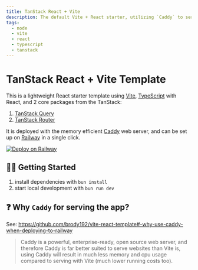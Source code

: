 ```yaml
---
title: TanStack React + Vite
description: The default Vite + React starter, utilizing `Caddy` to serve the built app
tags:
  - node
  - vite
  - react
  - typescript
  - tanstack
---
```


# TanStack React + Vite Template

This is a lightweight React starter template using [Vite](https://vitejs.dev), [TypeScript](https://www.typescriptlang.org/) with React, and 2 core packages from the TanStack:

1. [TanStack Query](https://tanstack.com/query/latest)
2. [TanStack Router](https://tanstack.com/router/v1)

It is deployed with the memory efficient [Caddy](https://caddyserver.com/) web server, and can be set up on [Railway](https://railway.app) in a single click.

[![Deploy on Railway](https://railway.app/button.svg)](https://railway.app/template/EF4fed?referralCode=1Apk1r)

## 💁‍♀️ Getting Started

1. install dependencies with `bun install`
2. start local development with `bun run dev`

## ❓ Why `Caddy` for serving the app?

See: https://github.com/brody192/vite-react-template#-why-use-caddy-when-deploying-to-railway

> Caddy is a powerful, enterprise-ready, open source web server, and therefore Caddy is far better suited to serve websites than Vite is, using Caddy will result in much less memory and cpu usage compared to serving with Vite (much lower running costs too).
